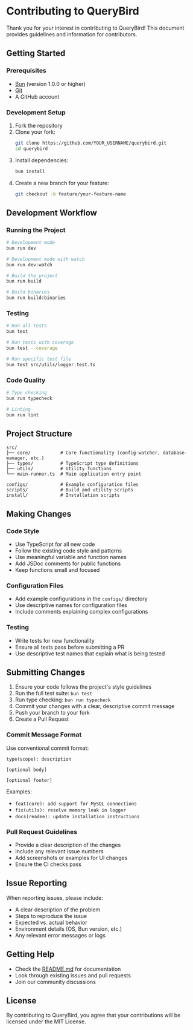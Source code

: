 # Contributing to QueryBird

Thank you for your interest in contributing to QueryBird! This document provides guidelines and information for contributors.

## Getting Started

### Prerequisites

- [Bun](https://bun.sh/) (version 1.0.0 or higher)
- [Git](https://git-scm.com/)
- A GitHub account

### Development Setup

1. Fork the repository
2. Clone your fork:
   ```bash
   git clone https://github.com/YOUR_USERNAME/querybird.git
   cd querybird
   ```
3. Install dependencies:
   ```bash
   bun install
   ```
4. Create a new branch for your feature:
   ```bash
   git checkout -b feature/your-feature-name
   ```

## Development Workflow

### Running the Project

```bash
# Development mode
bun run dev

# Development mode with watch
bun run dev:watch

# Build the project
bun run build

# Build binaries
bun run build:binaries
```

### Testing

```bash
# Run all tests
bun test

# Run tests with coverage
bun test --coverage

# Run specific test file
bun test src/utils/logger.test.ts
```

### Code Quality

```bash
# Type checking
bun run typecheck

# Linting
bun run lint
```

## Project Structure

```
src/
├── core/           # Core functionality (config-watcher, database-manager, etc.)
├── types/          # TypeScript type definitions
├── utils/          # Utility functions
└── main-runner.ts  # Main application entry point

configs/            # Example configuration files
scripts/            # Build and utility scripts
install/            # Installation scripts
```

## Making Changes

### Code Style

- Use TypeScript for all new code
- Follow the existing code style and patterns
- Use meaningful variable and function names
- Add JSDoc comments for public functions
- Keep functions small and focused

### Configuration Files

- Add example configurations in the `configs/` directory
- Use descriptive names for configuration files
- Include comments explaining complex configurations

### Testing

- Write tests for new functionality
- Ensure all tests pass before submitting a PR
- Use descriptive test names that explain what is being tested

## Submitting Changes

1. Ensure your code follows the project's style guidelines
2. Run the full test suite: `bun test`
3. Run type checking: `bun run typecheck`
4. Commit your changes with a clear, descriptive commit message
5. Push your branch to your fork
6. Create a Pull Request

### Commit Message Format

Use conventional commit format:

```
type(scope): description

[optional body]

[optional footer]
```

Examples:

- `feat(core): add support for MySQL connections`
- `fix(utils): resolve memory leak in logger`
- `docs(readme): update installation instructions`

### Pull Request Guidelines

- Provide a clear description of the changes
- Include any relevant issue numbers
- Add screenshots or examples for UI changes
- Ensure the CI checks pass

## Issue Reporting

When reporting issues, please include:

- A clear description of the problem
- Steps to reproduce the issue
- Expected vs. actual behavior
- Environment details (OS, Bun version, etc.)
- Any relevant error messages or logs

## Getting Help

- Check the [README.md](README.md) for documentation
- Look through existing issues and pull requests
- Join our community discussions

## License

By contributing to QueryBird, you agree that your contributions will be licensed under the MIT License.
